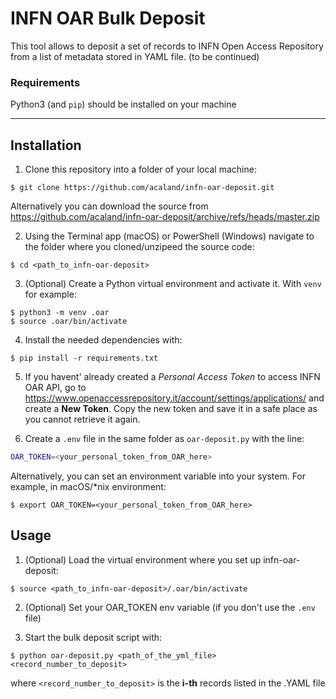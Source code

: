 # INFN OAR Bulk Deposit

This tool allows to deposit a set of records to INFN Open Access Repository from a list of metadata stored in YAML file.
(to be continued)


### Requirements
Python3 (and `pip`) should be installed on your machine

---

## Installation

1. Clone this repository into a folder of your local machine:
   
```
$ git clone https://github.com/acaland/infn-oar-deposit.git
```

  Alternatively you can download the source from https://github.com/acaland/infn-oar-deposit/archive/refs/heads/master.zip

2. Using the Terminal app (macOS) or PowerShell (Windows) navigate to the folder where you cloned/unzipeed the source code:

```
$ cd <path_to_infn-oar-deposit>
```

3. (Optional) Create a Python virtual environment and activate it. With `venv` for example:
```
$ python3 -m venv .oar
$ source .oar/bin/activate
```
  4. Install the needed dependencies with:

```
$ pip install -r requirements.txt
```

  5. If you havent' already created a _Personal Access Token_ to access INFN OAR API, go to https://www.openaccessrepository.it/account/settings/applications/ and create a **New Token**. Copy the new token and save it in a safe place as you cannot retrieve it again. 
   
  6. Create a `.env` file in the same folder as `oar-deposit.py` with the line:
  ```bash
  OAR_TOKEN=<your_personal_token_from_OAR_here>
  ```
  Alternatively, you can set an environment variable into your system. For example, in macOS/*nix environment:
  ```
  $ export OAR_TOKEN=<your_personal_token_from_OAR_here>
  ```

  ## Usage
  
  1. (Optional) Load the virtual environment where you set up infn-oar-deposit:
  ```
  $ source <path_to_infn-oar-deposit>/.oar/bin/activate
  ```
  
  2. (Optional) Set your OAR_TOKEN env variable (if you don't use the `.env` file)
  
  3. Start the bulk deposit script with:   
  ```
  $ python oar-deposit.py <path_of_the_yml_file> <record_number_to_deposit>
  ```
  where `<record_number_to_deposit>` is the **i-th** records listed in the .YAML file




